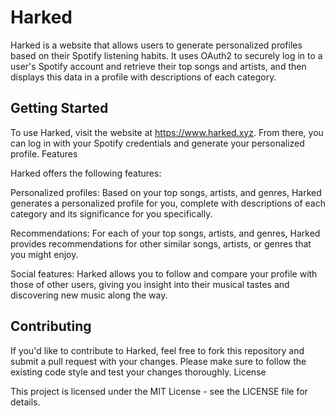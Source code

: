 # Harked

Harked is a website that allows users to generate personalized profiles based on their Spotify listening habits. It uses OAuth2 to securely log in to a user's Spotify account and retrieve their top songs and artists, and then displays this data in a profile with descriptions of each category.

## Getting Started

To use Harked, visit the website at https://www.harked.xyz. From there, you can log in with your Spotify credentials and generate your personalized profile.
Features

Harked offers the following features:

Personalized profiles: Based on your top songs, artists, and genres, Harked generates a personalized profile for you, complete with descriptions of each category and its significance for you specifically.

Recommendations: For each of your top songs, artists, and genres, Harked provides recommendations for other similar songs, artists, or genres that you might enjoy.

Social features: Harked allows you to follow and compare your profile with those of other users, giving you insight into their musical tastes and discovering new music along the way.


## Contributing

If you'd like to contribute to Harked, feel free to fork this repository and submit a pull request with your changes. Please make sure to follow the existing code style and test your changes thoroughly.
License

This project is licensed under the MIT License - see the LICENSE file for details.
